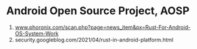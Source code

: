 # Android Open Source Project, AOSP

1. www.phoronix.com/scan.php?page=news_item&px=Rust-For-Android-OS-System-Work
2. security.googleblog.com/2021/04/rust-in-android-platform.html
